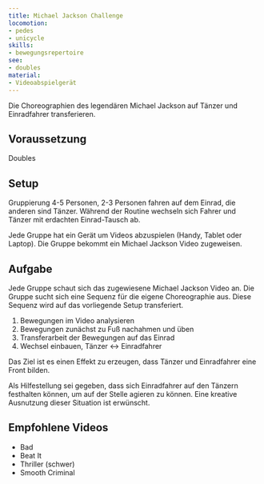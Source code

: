 ```yaml
---
title: Michael Jackson Challenge
locomotion: 
- pedes
- unicycle
skills:
- bewegungsrepertoire
see:
- doubles
material:
- Videoabspielgerät
---
```


Die Choreographien des legendären Michael Jackson auf Tänzer und Einradfahrer transferieren.

## Voraussetzung

Doubles

## Setup

Gruppierung 4-5 Personen, 2-3 Personen fahren auf dem Einrad, die anderen sind
Tänzer. Während der Routine wechseln sich Fahrer und Tänzer mit erdachten
Einrad-Tausch ab.

Jede Gruppe hat ein Gerät um Videos abzuspielen (Handy, Tablet oder Laptop). Die
Gruppe bekommt ein Michael Jackson Video zugeweisen.

## Aufgabe

Jede Gruppe schaut sich das zugewiesene Michael Jackson Video an. Die Gruppe
sucht sich eine Sequenz für die eigene Choreographie aus. Diese Sequenz wird auf
das vorliegende Setup transferiert.

1. Bewegungen im Video analysieren
2. Bewegungen zunächst zu Fuß nachahmen und üben
3. Transferarbeit der Bewegungen auf das Einrad
4. Wechsel einbauen, Tänzer <-> Einradfahrer

Das Ziel ist es einen Effekt zu erzeugen, dass Tänzer und Einradfahrer eine
Front bilden.

Als Hilfestellung sei gegeben, dass sich Einradfahrer auf den Tänzern festhalten
können, um auf der Stelle agieren zu können. Eine kreative Ausnutzung dieser
Situation ist erwünscht.

## Empfohlene Videos

- Bad
- Beat It
- Thriller (schwer)
- Smooth Criminal
